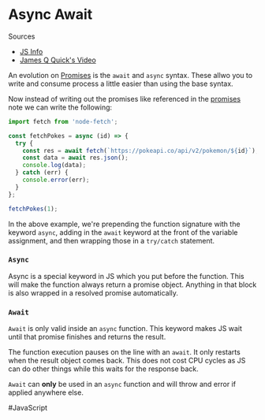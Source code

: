 # Async Await

Sources
- [JS Info](https://javascript.info/async-await)
- [James Q Quick's Video](https://youtu.be/670f71LTWpM)

An evolution on [Promises](promises.md) is the `await` and `async` syntax. These allwo you to write and consume process a little easier than using the base syntax.

Now instead of writing out the promises like referenced in the [promises](promises.md) note we can write the following:

```javascript
import fetch from 'node-fetch';

const fetchPokes = async (id) => {
  try {
    const res = await fetch(`https://pokeapi.co/api/v2/pokemon/${id}`);
    const data = await res.json();
    console.log(data);
  } catch (err) {
    console.error(err);
  }
};

fetchPokes(1);
```

In the above example, we're prepending the function signature with the keyword `async`, adding in the `await` keyword at the front of the variable assignment, and then wrapping those in a `try/catch` statement.

### `Async`

Async is a special keyword in JS which you put before the function. This will make the function always return a promise object. Anything in that block is also wrapped in a resolved promise automatically.

### `Await`

`Await` is only valid inside an `async` function. This keyword makes JS wait until that promise finishes and returns the result. 

The function execution pauses on the line with an `await`. It only restarts when the result object comes back. This does not cost CPU cycles as JS can do other things while this waits for the response back.

`Await` can __only__ be used in an `async` function and will throw and error if applied anywhere else.

#JavaScript
